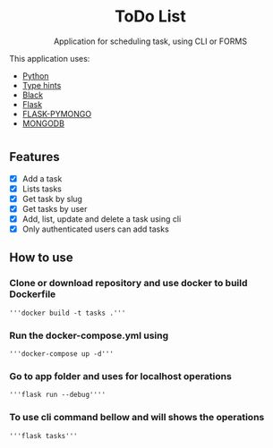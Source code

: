 <h1 align="center">ToDo List</h1>
<p align="center">Application for scheduling task, using CLI or FORMS</p>
<p>This  application uses:</p>
<ul>
    <li> <a href="https://www.python.org/downloads/release/python-3810/">Python</a></li>
    <li> <a href="https://docs.python.org/3/library/typing.html">Type hints</a></li>
    <li> <a href="https://black.readthedocs.io/en/stable/">Black</a></li>
    <li> <a href="https://flask.palletsprojects.com/en/3.0.x/">Flask</a></li>
    <li> <a href="https://pymongo.readthedocs.io/en/stable/">FLASK-PYMONGO</a></li>
    <li> <a href="https://www.mongodb.com/languages/python/pymongo-tutorial">MONGODB</a></li>
</ul>

#

## Features
- [x] Add a task 
- [x] Lists tasks 
- [x] Get task by slug
- [x] Get tasks by user
- [x] Add, list, update and delete a task using cli
- [x] Only authenticated users can add tasks

## How to use

### Clone or download repository and use docker to build Dockerfile

    '''docker build -t tasks .'''

### Run the docker-compose.yml using

    '''docker-compose up -d'''

### Go to app folder and uses for localhost operations

    '''flask run --debug''''

### To use cli command bellow and will shows the operations
    '''flask tasks'''